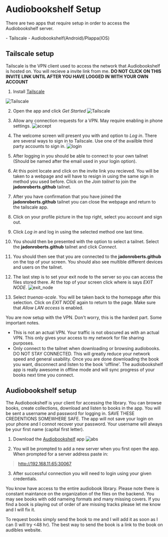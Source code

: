 # Audiobookshelf Setup

<p>There are two apps that require setup in order to access the Audiobookshelf server. </p>
- Tailscale
- Audiobookshelf(Android)/Plappa(IOS)

## Tailscale setup

Tailscale is the VPN client used to access the network that Audiobookshelf is hosted on. You will recieve a invite link from me. **DO NOT CLICK ON THIS INVITE LINK UNTIL AFTER YOU HAVE LOGGED IN WITH YOUR OWN ACCOUNT** 

1. Install [Tailscale](https://play.google.com/store/apps/details?id=com.tailscale.ipn&hl=en-US&pli=1)

![Tailscale](/Tailscale_icon.png)

2. Open the app and click *Get Started*
![Tailscale](/tailscale_welcome.png)

3. Allow any connection requests for a VPN. May require enabling in phone settings.
![accept](/tailscale_vpn_accept.png)

4. The welcome screen will present you with and option to *Log in*. There are several ways to sign in to Tailscale. Use one of the availble third party accounts to sign in.
![login](/tailscale_login.png)

5. After logging in you should be able to connect to your own tailnet (Should be named after the email used in your login option).

6. At this point locate and click on the invite link you recieved. You will be taken to a webpage and will have to resign in using the same sign in method you used before. Click on the *Join tailnet* to join the **jadonroberts.github** tailnet.

7. After you have confirmation that you have joined the **jadonroberts.github** tailnet you can close the webpage and return to the tailscale app. 

8. Click on your profile picture in the top right, select you account and sign out.

9. Click *Log in* and log in using the selected method one last time.

10. You should then be presented with the option to select a tailnet. Select the **jadonroberts.github** tailnet and click *Connect*.

11. You should then see that you are connected to the **jadonroberts.github** on the top of your screen. You should also see multible different devices and users on the tailnet.

12. The last step is to set your exit node to the server so you can access the files stored there. At the top of your screen click where is says *EXIT NODE*.
![exit_node](/tailscale_tailnet.png)

13. Select *truenas-scale*. You will be taken back to the homepage after this selection. Click on *EXIT NODE* again to return to the page. Make sure that *Allow LAN access* is enabled. 

You are now setup with the VPN. Don't worry, this is the hardest part. Some important notes. 

- This is not an actual VPN. Your traffic is not obscured as with an actual VPN. This only gives your access to my network for file sharing purposes. 
- Only connect to the tailnet when downloading or browsing audiobooks. DO NOT STAY CONNECTED. This will greatly reduce your network speed and general usability. Once you are done downloading the book you want, disconnect and listen to the book 'offline'. The audiobookshelf app is really awesome in offline mode and will sync progress of your books next time you connect.


## Audiobookshelf setup

The Audiobookshelf is your client for accessing the library. You can browse books, create collections, download and listen to books in the app. You will be sent a username and password for logging in. SAVE THESE CREDENTIONS SOMEWHERE SAFE. The app will not save your login on your phone and I connot recover your password. Your username will always be your first name (capital first letter). 

1. Download the [Audiobookshelf](https://play.google.com/store/apps/details?id=com.audiobookshelf.app&hl=en-US) app
![abs](/abs.png)

2. You will be prompted to add a new server when you first open the app. When prompted for a server address paste in:

>http://192.168.11.65:30067

3. After successful connection you will need to login using your given credentials.

You know have access to the entire audiobook library. Please note there is constant maintance on the organization of the files on the backend. You may see books with odd nameing formats and many missing covers. If you find a book is playing out of order of are missing tracks please let me know and I will fix it. 

To request books simply send the book to me and I will add it as soon as I can (I will try <48 hr). The best way to send the book is a link to the book on audibles website. 